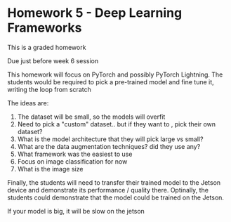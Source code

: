 # Homework 5 - Deep Learning Frameworks

This is a graded homework

Due just before week 6 session

This homework will focus on PyTorch and possibly PyTorch Lightning.  The students would be required to pick a pre-trained model and fine tune it, writing the loop from scratch

The ideas are:
1. The dataset will be small, so the models will overfit
2. Need to pick a "custom" dataset.. but if they want to , pick their own dataset?
3. What is the model architecture that they will pick large vs small?
4. What are the data augmentation techniques? did they use any?
5. What framework was the easiest to use
6. Focus on image classification for now
7. What is the image size

Finally, the students will need to transfer their trained model to the Jetson device and demonstrate its performance / quality there.
Optinally, the students could demonstrate that the model could be trained on the Jetson.

If your model is big, it will be slow on the jetson
